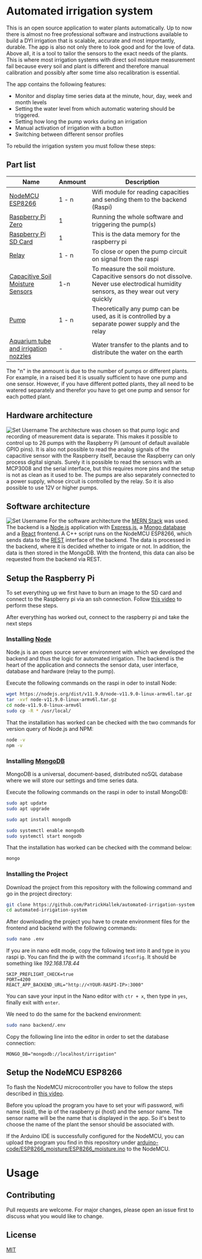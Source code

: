 # Automated irrigation system

This is an open source application to water plants automatically. Up to now there is almost no free professional software and instructions available to build a DYI irrigation that is scalable, accurate and most importantly, durable. The app is also not only there to look good and for the love of data. Above all, it is a tool to tailor the sensors to the exact needs of the plants. This is where most irrigation systems with direct soil moisture measurement fail because every soil and plant is different and therefore manual calibration and possibly after some time also recalibration is essential.

The app contains the following features:
- Monitor and display time series data at the minute, hour, day, week and month levels
- Setting the water level from which automatic watering should be triggered.
- Setting how long the pump works during an irrigation
- Manual activation of irrigation with a button
- Switching between different sensor profiles

To rebuild the irrigation system you must follow these steps:

## Part list

| Name  | Anmount | Description |
| ------------- | ------------- | ------------- |
| [NodeMCU ESP8266](https://amzn.to/2BOPmJ5)  | 1 - n  | Wifi module for reading capacities and sending them to the backend (Raspi)|
| [Raspberry Pi Zero](https://amzn.to/3h53OwG)  | 1  | Running the whole software and triggering the pump(s) |
| [Raspberry Pi SD Card](https://amzn.to/3h8qbBg)  | 1  | This is the data memory for the raspberry pi  |
| [Relay](https://amzn.to/2XJnWwz)  | 1 - n  | To close or open the pump circuit on signal  from the raspi|
| [Capacitive Soil Moisture Sensors](https://amzn.to/3haEUf2)  | 1-n  | To measure the soil moisture. Capacitive sensors do not dissolve. Never use electrodical humidity sensors, as they wear out very quickly |
| [Pump](https://amzn.to/2UrRtsC)  | 1 - n  | Theoretically any pump can be used, as it is controlled by a separate power supply and the relay |
| [Aquarium tube and irrigation nozzles](https://amzn.to/3cRWPUI)  | -  | Water transfer to the plants and to distribute the water on the earth |

The "n" in the anmount is due to the number of pumps or different plants. For example, in a raised bed it is usually sufficient to have one pump and one sensor. However, if you have different potted plants, they all need to be watered separately and therefor you have to get one pump and sensor for each potted plant.

## Hardware architecture
![Set Username](https://github.com/PatrickHallek/automated-irrigation-system/blob/master/docs/images/hardware-architecture.png)
The architecture was chosen so that pump logic and recording of measurement data is separate. This makes it possible to control up to 26 pumps with the Raspberry Pi (amount of default available GPIO pins). It is also not possible to read the analog signals of the capacitive sensor with the Raspberry itself, because the Raspberry can only process digital signals. Surely it is possible to read the sensors with an MCP3008 and the serial interface, but this requires more pins and the setup is not as clean as it used to be. The pumps are also separately connected to a power supply, whose circuit is controlled by the relay. So it is also possible to use 12V or higher pumps.

## Software architecture
![Set Username](https://github.com/PatrickHallek/automated-irrigation-system/blob/master/docs/images/software-architecture.png)
For the software architecture the [MERN Stack](https://www.educative.io/edpresso/what-is-mern-stack) was used. The backend is a [Node.js](https://nodejs.org/de/about/) application with [Express.js](https://expressjs.com/de/), a [Mongo database](https://www.mongodb.com/) and a [React](https://reactjs.org/) frontend. A C++ script runs on the NodeMCU ESP8266, which sends data to the [REST](https://en.wikipedia.org/wiki/Representational_state_transfer) interface of the backend. The data is processed in the backend, where it is decided whether to irrigate or not. In addition, the data is then stored in the MongoDB. With the frontend, this data can also be requested from the backend via REST.

## Setup the Raspberry Pi 

To set everything up we first have to burn an image to the SD card and connect to the Raspberry pi via an ssh connection. Follow [this video](https://www.youtube.com/watch?v=upY4Fusi4zI&t=714s) to perform these steps.

After everything has worked out, connect to the raspberry pi and take the next steps

### **Installing [Node](https://nodejs.org/en/about/)**

Node.js is an open source server environment with which we developed the backend and thus the logic for automated irrigation. The backend is the heart of the application and connects the sensor data, user interface, database and hardware (relay to the pump).

Execute the following commands on the raspi in oder to install Node:

```bash
wget https://nodejs.org/dist/v11.9.0/node-v11.9.0-linux-armv6l.tar.gz
tar -xvf node-v11.9.0-linux-armv6l.tar.gz
cd node-v11.9.0-linux-armv6l
sudo cp -R * /usr/local/
```

That the installation has worked can be checked with the two commands for version query of Node.js and NPM:

```bash
node -v
npm -v
```

### **Installing [MongoDB](https://www.mongodb.com/de)**
MongoDB is a universal, document-based, distributed noSQL database where we will store our settings and time series data.

Execute the following commands on the raspi in oder to install MongoDB:

```bash
sudo apt update
sudo apt upgrade

sudo apt install mongodb

sudo systemctl enable mongodb
sudo systemctl start mongodb
```

That the installation has worked can be checked with the command below:

```bash
mongo
```

### **Installing the Project**

Download the project from this repository with the following command and go in the project directory: 

```bash
git clone https://github.com/PatrickHallek/automated-irrigation-system
cd automated-irrigation-system
```

After downloading the project you have to create environment files for the frontend and backend with the following commands:

```bash
sudo nano .env
```
If you are in nano edit mode, copy the following text into it and type in you raspi ip. You can find the ip with the command `ifconfig`. It should be something like *192.168.178.44*
```nano
SKIP_PREFLIGHT_CHECK=true
PORT=4200
REACT_APP_BACKEND_URL="http://<YOUR-RASPI-IP>:3000"
```
You can save your input in the Nano editor with `ctr + x`, then type in `yes`, finally exit with `enter`.

We need to do the same for the backend environment:
```bash
sudo nano backend/.env
```
Copy the following line into the editor in order to set the database connection:
```
MONGO_DB="mongodb://localhost/irrigation"
```

## Setup the NodeMCU ESP8266

To flash the NodeMCU microcontroller you have to follow the steps described in [this video](https://www.youtube.com/watch?v=flLMMHCNkQE).

Before you upload the program you have to set your wifi password, wifi name (ssid), the ip of the raspberry pi (host) and the sensor name. The sensor name will be the name that is displayed in the app. So it's best to choose the name of the plant the sensor should be associated with.

If the Arduino IDE is successfully configured for the NodeMCU, you can upload the program you find in this repository under [arduino-code/ESP8266_moisture/ESP8266_moisture.ino](https://github.com/PatrickHallek/automated-irrigation-system/blob/master/arduino-code/ESP8622_moisture.ino/ESP8622_moisture.ino.ino) to the NodeMCU.

# Usage


## Contributing
Pull requests are welcome. For major changes, please open an issue first to discuss what you would like to change.

## License
[MIT](https://choosealicense.com/licenses/mit/)

